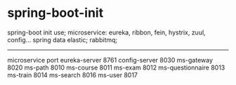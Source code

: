 # spring-boot-init
spring-boot init use;
microservice: 
  eureka, ribbon, fein, hystrix, zuul, config...
spring data elastic;
rabbitmq;

---------------------------------------
microservice        port
eureka-server       8761
config-server       8030
ms-gateway          8020
ms-path             8010
ms-course           8011
ms-exam             8012
ms-questionnaire    8013
ms-train            8014
ms-search           8016
ms-user             8017
